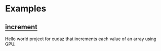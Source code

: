 # Examples
## [increment](increment)
Hello world project for cudaz that increments each value of an array using GPU.